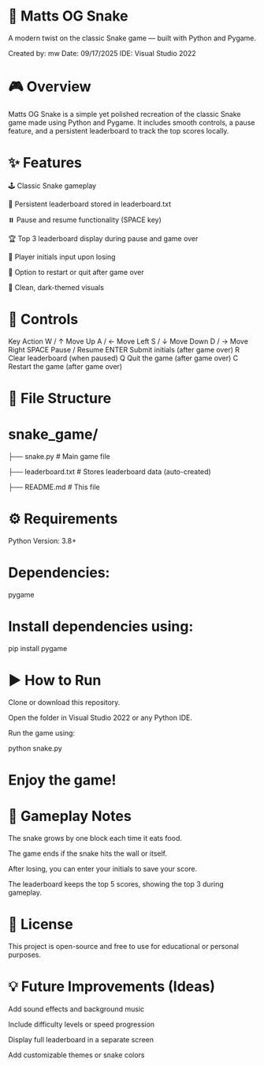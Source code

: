 # 🐍 Matts OG Snake

A modern twist on the classic Snake game — built with Python and Pygame.

Created by: mw
Date: 09/17/2025
IDE: Visual Studio 2022

# 🎮 Overview

Matts OG Snake is a simple yet polished recreation of the classic Snake game made using Python and Pygame.
It includes smooth controls, a pause feature, and a persistent leaderboard to track the top scores locally.

# ✨ Features

🕹️ Classic Snake gameplay

💾 Persistent leaderboard stored in leaderboard.txt

⏸️ Pause and resume functionality (SPACE key)

🏆 Top 3 leaderboard display during pause and game over

👤 Player initials input upon losing

🔁 Option to restart or quit after game over

🎨 Clean, dark-themed visuals

# 🧩 Controls
Key	Action
W / ↑	Move Up
A / ←	Move Left
S / ↓	Move Down
D / →	Move Right
SPACE	Pause / Resume
ENTER	Submit initials (after game over)
R	Clear leaderboard (when paused)
Q	Quit the game (after game over)
C	Restart the game (after game over)
# 📂 File Structure
# snake_game/
 ├── snake.py               # Main game file
 
 ├── leaderboard.txt         # Stores leaderboard data (auto-created)
 
 ├── README.md               # This file

# ⚙️ Requirements

Python Version: 3.8+

# Dependencies:

pygame

# Install dependencies using:

pip install pygame

# ▶️ How to Run

Clone or download this repository.

Open the folder in Visual Studio 2022 or any Python IDE.

Run the game using:

python snake.py


# Enjoy the game!

# 🏁 Gameplay Notes

The snake grows by one block each time it eats food.

The game ends if the snake hits the wall or itself.

After losing, you can enter your initials to save your score.

The leaderboard keeps the top 5 scores, showing the top 3 during gameplay.

# 📜 License

This project is open-source and free to use for educational or personal purposes.

# 💡 Future Improvements (Ideas)

Add sound effects and background music

Include difficulty levels or speed progression

Display full leaderboard in a separate screen

Add customizable themes or snake colors
